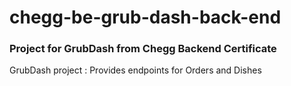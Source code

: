 # chegg-be-grub-dash-back-end

### Project for GrubDash from Chegg Backend Certificate

GrubDash project : Provides endpoints for Orders and Dishes